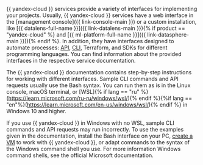 {{ yandex-cloud }} services provide a variety of interfaces for implementing your projects. Usually, {{ yandex-cloud }} services have a web interface in the [management console]({{ link-console-main }}) or a custom installation, like [{{ datalens-full-name }}]({{ link-datalens-main }}){% if product == "yandex-cloud" %} and [{{ ml-platform-full-name }}]({{ link-datasphere-main }})){% endif %}. In addition, they have interfaces designed to automate processes: [API](../../api-design-guide/), [CLI](../../cli/), Terraform, and SDKs for different programming languages. You can find information about the provided interfaces in the respective service documentation.

The {{ yandex-cloud }} documentation contains step-by-step instructions for working with different interfaces. Sample CLI commands and API requests usually use the Bash syntax. You can run them as is in the Linux console, macOS terminal, or [WSL]{% if lang == "ru" %}(https://learn.microsoft.com/ru-ru/windows/wsl/){% endif %}{%if lang == "en"%}(https://learn.microsoft.com/en-us/windows/wsl/){% endif %} in Windows 10 and higher.

If you use {{ yandex-cloud }} in Windows with no WSL, sample CLI commands and API requests may run incorrectly. To use the examples given in the documentation, install the Bash interface on your PC, [create a VM](../../compute/operations/vm-create/create-linux-vm.md) to work with {{ yandex-cloud }}, or adapt commands to the syntax of the Windows command shell you use. For more information Windows command shells, see the official Microsoft documentation.